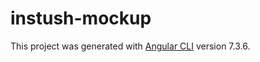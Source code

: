# instush-mockup

This project was generated with [Angular CLI](https://github.com/angular/angular-cli) version 7.3.6.

